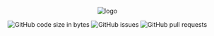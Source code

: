 <div align="center">

  ![logo](https://github.com/eshinhw/stock-trading-risk-calculator/assets/41933169/16042ca8-b2f5-459f-a2f5-05290c313af8)

</div>

<div align="center">

  ![GitHub code size in bytes](https://img.shields.io/github/languages/code-size/eshinhw/dynamic-portfolio-allocator)
  ![GitHub issues](https://img.shields.io/github/issues/eshinhw/dynamic-portfolio-allocator)
  ![GitHub pull requests](https://img.shields.io/github/issues-pr/eshinhw/dynamic-portfolio-allocator)
  
</div>
